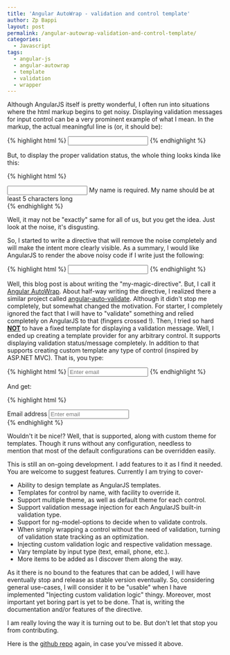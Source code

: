 ```yaml
---
title: 'Angular AutoWrap - validation and control template'
author: Zp Bappi
layout: post
permalink: /angular-autowrap-validation-and-control-template/
categories:
  - Javascript
tags:
  - angular-js
  - angular-autowrap
  - template
  - validation
  - wrapper
---
```

Although AngularJS itself is pretty wonderful, I often run into situations where the html markup begins to get noisy. Displaying validation messages for input control can be a very prominent example of what I mean. In the markup, the actual meaningful line is (or, it should be):

{% highlight html %}
<input type="text" name="myName" data-ng-model="model.myName" data-required data-ng-minlength="5" />
{% endhighlight %}

But, to display the proper validation status, the whole thing looks kinda like this:

{% highlight html %}
<div class="wrapper" data-ng-class="{'error': hasAnyError() && isDirty(), 'success': !hasAnyError() && isDirty()}">
	<input type="text" name="myName" data-ng-model="model.myName" data-required data-ng-minlength="5" />
	<span class="errorMessage" data-ng-show="hasRequiredError()">My name is required.</span>
	<span class="errorMessage" data-ng-show="hasMinLengthError()">My name should be at least 5 characters long</span>
</div>
{% endhighlight %}

Well, it may not be "exactly" same for all of us, but you get the idea. Just look at the noise, it's disgusting.

So, I started to write a directive that will remove the noise completely and will make the intent more clearly visible. As a summary, I would like AngularJS to render the above noisy code if I write just the following:

{% highlight html %}
<input type="text" name="myName" data-ng-model="model.myName" data-required data-ng-minlength="5" my-magic-directive />
{% endhighlight %}

Well, this blog post is about writing the "my-magic-directive". But, I call it [Angular AutoWrap][1]. About half-way writing the directive, I realized there a similar project called [angular-auto-validate](https://github.com/jonsamwell/angular-auto-validate). Although it didn't stop me completely, but somewhat changed the motivation. For starter, I completely ignored the fact that I will have to "validate" something and relied completely on AngularJS to that (fingers crossed !). Then, I tried so hard <span style="text-decoration: underline;">**NOT**</span> to have a fixed template for displaying a validation message. Well, I ended up creating a template provider for any arbitrary control. It supports displaying validation status/message completely. In addition to that supports creating custom template any type of control (inspired by ASP.NET MVC). That is, you type:

{% highlight html %}
<input type="email"
name="myEmail"
id="my-email"
placeholder="Enter email"
my-magic-directive
my-magic-label="Email address"
/>
{% endhighlight %}

And get:

{% highlight html %}
<div class="form-group">
	<label for="my-email">Email address</label>
	<input type="email" name="myEmail" class="form-control" id="my-email" placeholder="Enter email">
</div>
{% endhighlight %}

Wouldn't it be nice!? Well, that is supported, along with custom theme for templates. Though it runs without any configuration, needless to mention that most of the default configurations can be overridden easily.

This is still an on-going development. I add features to it as I find it needed. You are welcome to suggest features. Currently I am trying to cover-

  * Ability to design template as AngularJS templates.
  * Templates for control by name, with facility to override it.
  * Support multiple theme, as well as default theme for each control.
  * Support validation message injection for each AngularJS built-in validation type.
  * Support for ng-model-options to decide when to validate controls.
  * When simply wrapping a control without the need of validation, turning of validation state tracking as an optimization.
  * Injecting custom validation logic and respective validation message.
  * Vary template by input type (text, email, phone, etc.).
  * More items to be added as I discover them along the way.

As it there is no bound to the features that can be added, I will have eventually stop and release as stable version eventually. So, considering general use-cases, I will consider it to be "usable" when I have implemented "Injecting custom validation logic" thingy. Moreover, most important yet boring part is yet to be done. That is, writing the documentation and/or features of the directive.

I am really loving the way it is turning out to be. But don't let that stop you from contributing.

Here is the [github repo][1] again, in case you've missed it above.

 [1]: https://github.com/zpbappi/angular-autowrap
